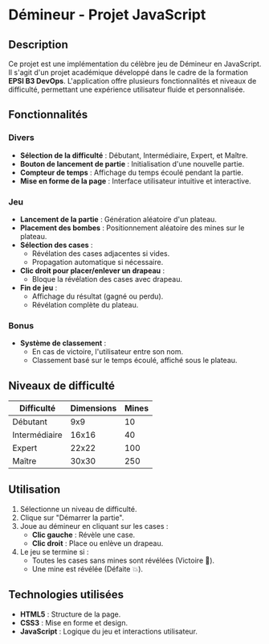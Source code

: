 # **Démineur - Projet JavaScript**

## **Description**
Ce projet est une implémentation du célèbre jeu de Démineur en JavaScript. Il s'agit d'un projet académique développé dans le cadre de la formation **EPSI B3 DevOps**. L'application offre plusieurs fonctionnalités et niveaux de difficulté, permettant une expérience utilisateur fluide et personnalisée.

## **Fonctionnalités**
### **Divers**
- **Sélection de la difficulté** : Débutant, Intermédiaire, Expert, et Maître.
- **Bouton de lancement de partie** : Initialisation d'une nouvelle partie.
- **Compteur de temps** : Affichage du temps écoulé pendant la partie.
- **Mise en forme de la page** : Interface utilisateur intuitive et interactive.

### **Jeu**
- **Lancement de la partie** : Génération aléatoire d'un plateau.
- **Placement des bombes** : Positionnement aléatoire des mines sur le plateau.
- **Sélection des cases** :
  - Révélation des cases adjacentes si vides.
  - Propagation automatique si nécessaire.
- **Clic droit pour placer/enlever un drapeau** :
  - Bloque la révélation des cases avec drapeau.
- **Fin de jeu** :
  - Affichage du résultat (gagné ou perdu).
  - Révélation complète du plateau.

### **Bonus**
- **Système de classement** : 
  - En cas de victoire, l'utilisateur entre son nom.
  - Classement basé sur le temps écoulé, affiché sous le plateau.

## **Niveaux de difficulté**
| **Difficulté**  | **Dimensions** | **Mines** |
|------------------|----------------|-----------|
| Débutant         | 9x9            | 10        |
| Intermédiaire    | 16x16          | 40        |
| Expert           | 22x22          | 100       |
| Maître           | 30x30          | 250       |

## **Utilisation**
1. Sélectionne un niveau de difficulté.
2. Clique sur "Démarrer la partie".
3. Joue au démineur en cliquant sur les cases :
   - **Clic gauche** : Révèle une case.
   - **Clic droit** : Place ou enlève un drapeau.
4. Le jeu se termine si :
   - Toutes les cases sans mines sont révélées (Victoire 🎉).
   - Une mine est révélée (Défaite 💥).

## **Technologies utilisées**
- **HTML5** : Structure de la page.
- **CSS3** : Mise en forme et design.
- **JavaScript** : Logique du jeu et interactions utilisateur.
